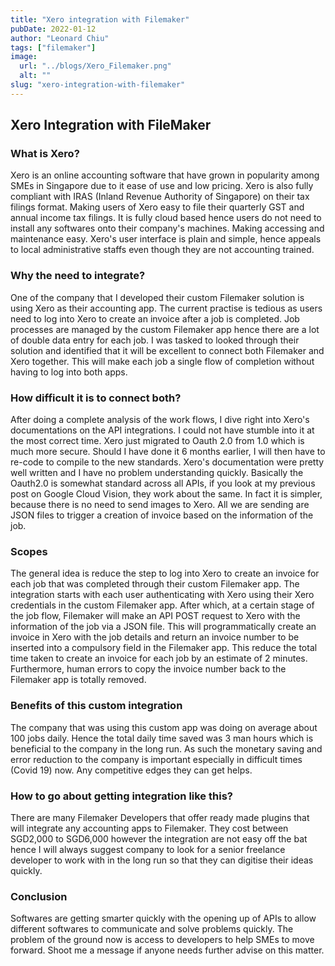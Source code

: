 ```yaml
---
title: "Xero integration with Filemaker"
pubDate: 2022-01-12
author: "Leonard Chiu"
tags: ["filemaker"]
image:
  url: "../blogs/Xero_Filemaker.png"
  alt: ""
slug: "xero-integration-with-filemaker"
---
```


## Xero Integration with FileMaker

### What is Xero?

Xero is an online accounting software that have grown in popularity among SMEs in Singapore due to it ease of use and low pricing. Xero is also fully compliant with IRAS (Inland Revenue Authority of Singapore) on their tax filings format. Making users of Xero easy to file their quarterly GST and annual income tax filings. It is fully cloud based hence users do not need to install any softwares onto their company's machines. Making accessing and maintenance easy. Xero's user interface is plain and simple, hence appeals to local administrative staffs even though they are not accounting trained.

### Why the need to integrate?

One of the company that I developed their custom Filemaker solution is using Xero as their accounting app. The current practise is tedious as users need to log into Xero to create an invoice after a job is completed. Job processes are managed by the custom Filemaker app hence there are a lot of double data entry for each job. I was tasked to looked through their solution and identified that it will be excellent to connect both Filemaker and Xero together. This will make each job a single flow of completion without having to log into both apps.

### How difficult it is to connect both?

After doing a complete analysis of the work flows, I dive right into Xero's documentations on the API integrations. I could not have stumble into it at the most correct time. Xero just migrated to Oauth 2.0 from 1.0 which is much more secure. Should I have done it 6 months earlier, I will then have to re-code to compile to the new standards. Xero's documentation were pretty well written and I have no problem understanding quickly. Basically the Oauth2.0 is somewhat standard across all APIs, if you look at my previous post on Google Cloud Vision, they work about the same. In fact it is simpler, because there is no need to send images to Xero. All we are sending are JSON files to trigger a creation of invoice based on the information of the job.

### Scopes

The general idea is reduce the step to log into Xero to create an invoice for each job that was completed through their custom Filemaker app. The integration starts with each user authenticating with Xero using their Xero credentials in the custom Filemaker app. After which, at a certain stage of the job flow, Filemaker will make an API POST request to Xero with the information of the job via a JSON file. This will programmatically create an invoice in Xero with the job details and return an invoice number to be inserted into a compulsory field in the Filemaker app. This reduce the total time taken to create an invoice for each job by an estimate of 2 minutes. Furthermore, human errors to copy the invoice number back to the Filemaker app is totally removed.

### Benefits of this custom integration

The company that was using this custom app was doing on average about 100 jobs daily. Hence the total daily time saved was 3 man hours which is beneficial to the company in the long run. As such the monetary saving and error reduction to the company is important especially in difficult times (Covid 19) now. Any competitive edges they can get helps.

### How to go about getting integration like this?

There are many Filemaker Developers that offer ready made plugins that will integrate any accounting apps to Filemaker. They cost between SGD2,000 to SGD6,000 however the integration are not easy off the bat hence I will always suggest company to look for a senior freelance developer to work with in the long run so that they can digitise their ideas quickly.

### Conclusion

Softwares are getting smarter quickly with the opening up of APIs to allow different softwares to communicate and solve problems quickly. The problem of the ground now is access to developers to help SMEs to move forward. Shoot me a message if anyone needs further advise on this matter.
